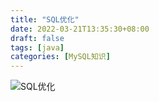 ```yaml
---
title: "SQL优化"
date: 2022-03-21T13:35:30+08:00
draft: false
tags: [java]
categories: [MySQL知识]
---
```


![SQL优化](/img/SQL优化/1.png)
